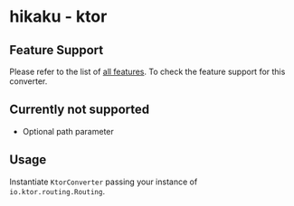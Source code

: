 # hikaku - ktor

## Feature Support

Please refer to the list of [all features](features.md). To check the feature support for this converter.

## Currently not supported

* Optional path parameter

## Usage

Instantiate `KtorConverter` passing your instance of `io.ktor.routing.Routing`.